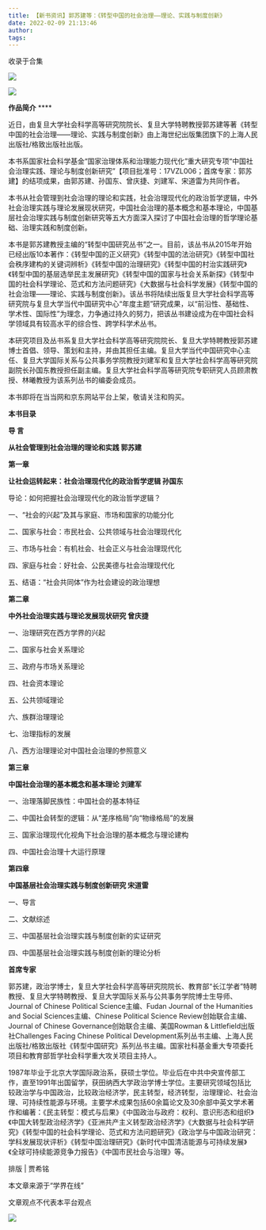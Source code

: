 ```yaml
---
title: 【新书资讯】郭苏建等：《转型中国的社会治理——理论、实践与制度创新》
date: 2022-02-09 21:13:46
author: 
tags: 
---
```



收录于合集

![](/images/249/2.gif)

  

![](/images/249/3.png)

  

**作品简介** ****

近日，由复旦大学社会科学高等研究院院长、复旦大学特聘教授郭苏建等著《转型中国的社会治理——理论、实践与制度创新》由上海世纪出版集团旗下的上海人民出版社/格致出版社出版。

  

本书系国家社会科学基金“国家治理体系和治理能力现代化”重大研究专项“中国社会治理实践、理论与制度创新研究”【项目批准号：17VZL006；首席专家：郭苏建】的结项成果，由郭苏建、孙国东、曾庆捷、刘建军、宋道雷为共同作者。

  

本书从社会管理到社会治理的理论和实践，社会治理现代化的政治哲学逻辑，中外社会治理实践与理论发展现状研究，中国社会治理的基本概念和基本理论，中国基层社会治理实践与制度创新研究等五大方面深入探讨了中国社会治理的哲学理论基础、治理实践和制度创新。

  

本书是郭苏建教授主编的“转型中国研究丛书”之一。目前，该丛书从2015年开始已经出版10本著作：《转型中国的正义研究》《转型中国的法治研究》《转型中国社会秩序建构的关键词辨析》《转型中国的治理研究》《转型中国的村治实践研究》《转型中国的基层选举民主发展研究》《转型中国的国家与社会关系新探》《转型中国的社会科学理论、范式和方法问题研究》《大数据与社会科学发展》《转型中国的社会治理——理论、实践与制度创新》。该丛书将陆续出版复旦大学社会科学高等研究院与复旦大学当代中国研究中心“年度主题”研究成果，以“前沿性、基础性、学术性、国际性”为理念，力争通过持久的努力，把该丛书建设成为在中国社会科学领域具有较高水平的综合性、跨学科学术丛书。

  

本研究项目及丛书系复旦大学社会科学高等研究院院长、复旦大学特聘教授郭苏建博士首倡、领导、策划和主持，并由其担任主编。复旦大学当代中国研究中心主任、复旦大学国际关系与公共事务学院教授刘建军和复旦大学社会科学高等研究院副院长孙国东教授担任副主编。复旦大学社会科学高等研究院专职研究人员顾肃教授、林曦教授为该系列丛书的编委会成员。

  

本书即将在当当网和京东网站平台上架，敬请关注和购买。

  

 **本书目录**

  

 **导 言**

 **从社会管理到社会治理的理论和实践 郭苏建**

  

 **第一章**

 **让社会运转起来：社会治理现代化的政治哲学逻辑 孙国东**

导论：如何把握社会治理现代化的政治哲学逻辑？

一、“社会的兴起”及其与家庭、市场和国家的功能分化

二、国家与社会：市民社会、公共领域与社会治理现代化

三、市场与社会：有机社会、社会正义与社会治理现代化

四、家庭与社会：好社会、公民美德与社会治理现代化

五、结语：“社会共同体”作为社会建设的政治理想

  

 **第二章**

 **中外社会治理实践与理论发展现状研究 曾庆捷**

一、治理研究在西方学界的兴起

二、国家与社会关系理论

三、政府与市场关系理论

四、社会资本理论

五、公共领域理论

六、族群治理理论

七、治理指标的发展

八、西方治理理论对中国社会治理的参照意义

  

 **第三章**

 **中国社会治理的基本概念和基本理论 刘建军**

一、治理落脚民族性：中国社会的基本特征

二、中国社会转型的逻辑：从“差序格局”向“物缘格局”的发展

三、国家治理现代化视角下社会治理的基本概念与理论建构

四、中国社会治理十大运行原理

  

 **第四章**

 **中国基层社会治理实践与制度创新研究 宋道雷**

一、导言

二、文献综述

三、中国基层社会治理实践与制度创新的实证研究

四、中国基层社会治理实践与制度创新的理论分析

  

  

 **首席专家**

  

郭苏建，政治学博士，复旦大学社会科学高等研究院院长、教育部“长江学者”特聘教授、复旦大学特聘教授、复旦大学国际关系与公共事务学院博士生导师、Journal
of Chinese Political Science主编、Fudan Journal of the Humanities and Social
Sciences主编、Chinese Political Science Review创始联合主编、Journal of Chinese
Governance创始联合主编、美国Rowman & Littlefield出版社Challenges Facing Chinese Political
Development系列丛书主编、上海人民出版社/格致出版社《转型中国研究》系列丛书主编。国家社科基金重大专项委托项目和教育部哲学社会科学重大攻关项目主持人。

  

1987年毕业于北京大学国际政治系，获硕士学位。毕业后在中共中央宣传部工作，直至1991年出国留学，获田纳西大学政治学博士学位。主要研究领域包括比较政治学与中国政治，比较政治经济学，民主转型，经济转型，治理理论、社会治理、可持续性能源与环境。主要学术成果包括60余篇论文及30余部中英文学术著作和编著：《民主转型：模式与后果》《中国政治与政府：权利、意识形态和组织》《中国大转型政治经济学》《亚洲共产主义转型政治经济学》《大数据与社会科学研究》《转型中国的社会科学理论、范式和方法问题研究》《政治学与中国政治研究：学科发展现状评析》《转型中国治理研究》《新时代中国清洁能源与可持续发展》《全球可持续能源竞争力报告》《中国市民社会与治理》等。

排版 | 贾希铭

本文章来源于“学界在线”

文章观点不代表本平台观点

![](/images/249/4.gif)

